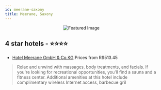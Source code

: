 ```yaml
---
id: meerane-saxony
title: Meerane, Saxony
---
```


<center><img src="https://i.travelapi.com/hotels/1000000/20000/14900/14813/00bd8bf4_z.jpg" alt="Featured Image" /></center>


##  4 star hotels - ⭐️⭐️⭐️⭐️

-    [Hotel Meerane GmbH & Co.KG](https://us.hurb.com/hotels/meerane/hotel-meerane-gmbh-co-kg-JNP-JP770653?cmp=18055) Prices from R$513.45
   > Relax and unwind with massages, body treatments, and facials. If you're looking for recreational opportunities, you'll find a sauna and a fitness center. Additional amenities at this hotel include complimentary wireless Internet access, barbecue gril
